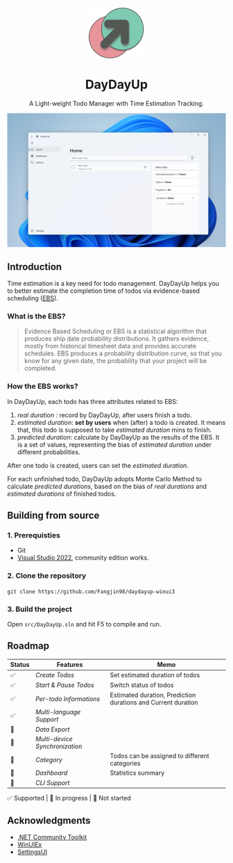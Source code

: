 <p align="center">
  <a href="#">
  </a>
  <img width="128" src="/images/logo.png">
</p>

<h1 align="center">
  DayDayUp
</h1>

<p align="center">
  A Light-weight Todo Manager with Time Estimation Tracking.
</p>

<p align="center">
  <img src="/images/screenshots_homepage.png">
</p>

## Introduction

Time estimation is a key need for todo management. DayDayUp helps you to better estimate the completion time of todos via evidence-based scheduling ([EBS](https://fogbugz.com/Evidence-Based-Scheduling/#:~:text=Evidence%20Based%20Scheduling%20or%20EBS%20is%20a%20statistical,the%20probability%20that%20your%20project%20will%20be%20completed)).

### What is the EBS?

> Evidence Based Scheduling or EBS is a statistical algorithm that produces ship date probability distributions. It gathers evidence, mostly from historical timesheet data and provides accurate schedules. EBS produces a probability distribution curve, so that you know for any given date, the probability that your project will be completed.

### How the EBS works?

In DayDayUp, each todo has three attributes related to EBS:

1. _real duration_ : record by DayDayUp, after users finish a todo.
2. _estimated duration_: **set by users** when (after) a todo is created. It means that, this todo is supposed to take _estimated duration_ mins to finish.
3. _predicted duration_: calculate by DayDayUp as the results of the EBS. It is a set of values, representing the bias of _estimated duration_ under different probabilities.

After one todo is created, users can set the _estimated duration_.

For each unfinished todo, DayDayUp adopts Monte Carlo Method to calculate _predicted durations_, based on the bias of _real durations_ and _estimated durations_ of finished todos.

## Building from source

### 1. Prerequisties

- Git
- [Visual Studio 2022](https://visualstudio.microsoft.com/zh-hans/vs/), community edition works.

### 2. Clone the repository

 `git clone https://github.com/Fangjin98/daydayup-winui3`

### 3. Build the project

Open `src/DayDayUp.sln` and hit F5 to compile and run.

## Roadmap

Status |          Features     |  Memo  |
--        |  ------------------------ |   -----  |
✅| _Create Todos_ | Set estimated duration of todos|
✅| _Start & Pause Todos_ | Switch status of todos|
✅| _Per-todo Informations_ | Estimated duration, Prediction durations and Current duration|
✅| _Multi-language Support_ | |
🔁|_Data Export_| |
🔲|_Multi-device Synchronization_| |
🔲|_Category_|Todos can be assigned to different categories|
🔲|_Dashboard_|Statistics summary|
🔲| _CLI Support_ | |

✅ Supported | 🔁 In progress | 🔲 Not started

## Acknowledgments

- [.NET Community Toolkit](https://github.com/CommunityToolkit/MVVM-Samples)
- [WinUIEx](https://github.com/dotMorten/WinUIEx)
- [SettingsUI](https://github.com/WinUICommunity/SettingsUI)
